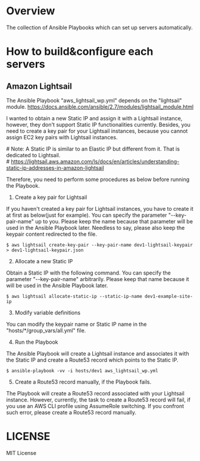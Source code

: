 # Overview
The collection of Ansible Playbooks which can set up servers automatically.

# How to build&configure each servers

## Amazon Lightsail 
The Ansible Playbook "aws_lightsail_wp.yml" depends on the "lightsail" module.
https://docs.ansible.com/ansible/2.7/modules/lightsail_module.html

I wanted to obtain a new Static IP and assign it with a Lightsail instance, however, they don't support Static IP functionalities currently.
Besides, you need to create a key pair for your Lightsail instances, because you cannot assign EC2 key pairs with Lightsail instances.  

\# Note: A Static IP is similar to an Elastic IP but different from it. That is dedicated to Lightsail.  
\# https://lightsail.aws.amazon.com/ls/docs/en/articles/understanding-static-ip-addresses-in-amazon-lightsail


Therefore, you need to perform some procedures as below before running the Playbook.

1. Create a key pair for Lightsail

If you haven't created a key pair for Lightsail instances, you have to create it at first as below(just for example).
You can specify the parameter "--key-pair-name" up to you. Please keep the name because that parameter will be used in the Ansible Playbook later.
Needless to say, please also keep the keypair content redirected to the file.
```
$ aws lightsail create-key-pair --key-pair-name dev1-lightsail-keypair > dev1-lightsail-keypair.json

```

2. Allocate a new Static IP

Obtain a Static IP with the following command. You can specify the parameter "--key-pair-name" arbitrarily.
Please keep that name because it will be used in the Ansible Playbook later.

```
$ aws lightsail allocate-static-ip --static-ip-name dev1-example-site-ip
```

3. Modify variable definitions

You can modify the keypair name or Static IP name in the "hosts/\*/group_vars/all.yml" file.

4. Run the Playbook

The Ansible Playbook will create a Lightsail instance and associates it with the Static IP and create a Route53 record which points to the Static IP.

```
$ ansible-playbook -vv -i hosts/dev1 aws_lightsail_wp.yml 
```

5. Create a Route53 record manually, if the Playbook fails.

The Playbook will create a Route53 record associated with your Lightsail instance.
However, currently, the task to create a Route53 record will fail, if you use an AWS CLI profile using AssumeRole switching.
If you confront such error, please create a Route53 record manually.


# LICENSE
MIT License  


